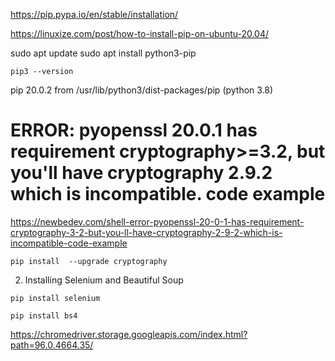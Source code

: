https://pip.pypa.io/en/stable/installation/


https://linuxize.com/post/how-to-install-pip-on-ubuntu-20.04/

sudo apt update
sudo apt install python3-pip

```
pip3 --version
```
pip 20.0.2 from /usr/lib/python3/dist-packages/pip (python 3.8)


# ERROR: pyopenssl 20.0.1 has requirement cryptography>=3.2, but you'll have cryptography 2.9.2 which is incompatible. code example


https://newbedev.com/shell-error-pyopenssl-20-0-1-has-requirement-cryptography-3-2-but-you-ll-have-cryptography-2-9-2-which-is-incompatible-code-example
```
pip install  --upgrade cryptography
```

2. Installing Selenium and Beautiful Soup

```
pip install selenium
```


```
pip install bs4
```


https://chromedriver.storage.googleapis.com/index.html?path=96.0.4664.35/
